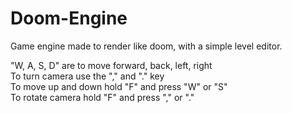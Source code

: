 # Doom-Engine
Game engine made to render like doom, with a simple level editor.


"W, A, S, D" are to move forward, back, left, right                                   
To turn camera use the "," and "." key                                    
To move up and down hold "F" and press "W" or "S"                                    
To rotate camera hold "F" and press "," or "."                                    
